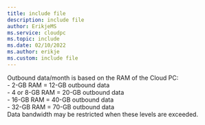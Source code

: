 ```yaml
---
title: include file
description: include file
author: ErikjeMS  
ms.service: cloudpc
ms.topic: include
ms.date: 02/10/2022
ms.author: erikje
ms.custom: include file
---
```


Outbound data/month is based on the RAM of the Cloud PC:<br>- 2-GB RAM = 12-GB outbound data<br>- 4 or 8-GB RAM = 20-GB outbound data<br>- 16-GB RAM = 40-GB outbound data<br>- 32-GB RAM = 70-GB outbound data<br>Data bandwidth may be restricted when these levels are exceeded.
